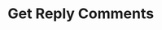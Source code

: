 # Get Reply Comments

<api-endpoint openapi-path="../openapi.json" endpoint="/reply/{reply_id}/comments" method="get"/>
